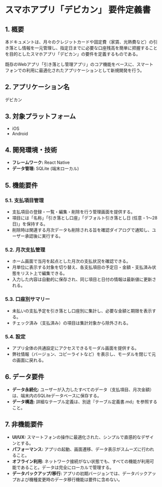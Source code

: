 # スマホアプリ「デビカン」 要件定義書

## 1. 概要

本ドキュメントは、月々のクレジットカードや固定費（家賃、光熱費など）の引き落とし情報を一元管理し、指定日までに必要な口座残高を簡単に把握することを目的としたスマホアプリ「デビカン」の要件を定義するものである。

既存のWebアプリ「引き落とし管理アプリ」のコア機能をベースに、スマートフォンでの利用に最適化されたアプリケーションとして新規開発を行う。

## 2. アプリケーション名

デビカン

## 3. 対象プラットフォーム

*   iOS
*   Android

## 4. 開発環境・技術

*   **フレームワーク:** React Native
*   **データ管理:** SQLite (端末ローカル)

## 5. 機能要件

### 5.1. 支払項目管理

- 支払項目の登録・一覧・編集・削除を行う管理画面を提供する。
- 項目には「名称」「引き落とし口座」「デフォルト引き落とし日 (任意・1〜28日)」を保持する。
- 削除時は関連する月次データも削除される旨を確認ダイアログで通知し、ユーザー承認後に実行する。

### 5.2. 月次支払管理

- ホーム画面で当月を起点とした月次の支払状況を確認できる。
- 月単位に表示する対象を切り替え、各支払項目の予定日・金額・支払済み状態をリスト上で編集できる。
- 入力した内容は自動的に保存され、同じ項目と日付の情報は最新値に更新される。

### 5.3. 口座別サマリー

- 未払いの支払予定を引き落とし口座別に集計し、必要な金額と期限を表示する。
- チェック済み（支払済み）の項目は集計対象から除外される。

### 5.4. 設定

- アプリ全体の共通設定にアクセスできるモーダル画面を提供する。
- 弊社情報（バージョン、コピーライトなど）を表示し、モーダルを閉じて元の画面に戻れる。

## 6. データ要件

*   **データ永続化:** ユーザーが入力したすべてのデータ（支払項目、月次金額）は、端末内のSQLiteデータベースに保存する。
*   **データ構造:** 詳細なテーブル定義は、別途『テーブル定義書.md』を参照すること。

## 7. 非機能要件

*   **UI/UX:** スマートフォンの操作に最適化された、シンプルで直感的なデザインとする。
*   **パフォーマンス:** アプリの起動、画面遷移、データ表示がスムーズに行われること。
*   **オフライン利用:** ネットワーク接続がない状態でも、すべての機能が利用可能であること。データは完全にローカルで管理する。
*   **データバックアップ/移行:** アプリの初期バージョンでは、データバックアップおよび機種変更時のデータ移行機能は要件に含めない。
